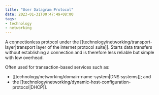 ```yaml
---
title: "User Datagram Protocol"
date: 2023-01-31T00:47:49+08:00
tags:
- technology
- networking
---
```


A connectionless protocol under the [[technology/networking/transport-layer|transport layer of the internet protocol suite]]. Starts data transfers without establishing a connection and is therefore less reliable but simple with low overhead.

Often used for transaction-based services such as:
- [[technology/networking/domain-name-system|DNS systems]]; and
- the [[technology/networking/dynamic-host-configuration-protocol|DHCP]].